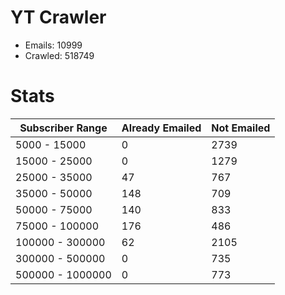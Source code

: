 # YT Crawler
- Emails: 10999
- Crawled: 518749

# Stats
| Subscriber Range  | Already Emailed | Not Emailed |
|-------|-------|-------|
| 5000 - 15000 | 0 | 2739 |
| 15000 - 25000 | 0 | 1279 |
| 25000 - 35000 | 47 | 767 |
| 35000 - 50000 | 148 | 709 |
| 50000 - 75000 | 140 | 833 |
| 75000 - 100000 | 176 | 486 |
| 100000 - 300000 | 62 | 2105 |
| 300000 - 500000 | 0 | 735 |
| 500000 - 1000000 | 0 | 773 |
